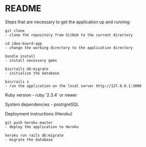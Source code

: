 # README

Steps that are necessary to get the application up and running: 

	git clone 
	- clone the repository from GitHub to the current directory 

	cd idea-board-app
	- change the working directory to the application directory 

	bundle install
	- install necessary gems  

	bin/rails db:migrate
	- initialize the database

	bin/rails s
	- run the application on the local server http://127.0.0.1:3000

Ruby version 
	- ruby '2.3.4' or newer

System dependencies
	- postrgreSQL 

Deployment instructions (Heroku)
	
	git push heroku master 
	- deploy the application to Heroku
	
	heroku run rails db:migrate
	- migrate the database 

